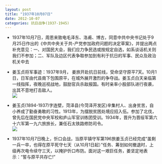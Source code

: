 ```yaml
---
layout: post
title: "1937年10月07日"
date: 2012-10-07
categories: 抗日战争(1937-1945)
---
```


<meta name="referrer" content="no-referrer" />

- 1937年10月7日，周恩来致电毛泽东、洛甫、博古，同意中共中央书记处于9月25日作出的《中共中央关于共-产党参加政府问题的决定草案》，并提出两点补充意见：一、对国民大会，我们应力争民选或按规定自选，如系谈话机关则我们不参加；二、军队及边区代表争取参加到有利于抗日的军事、民众及政治机关中去 

- 姜玉贞将军事迹：1937年9月， 姜旅开赴抗日前线，受命坚守原平7天。10月1日，日军由代县南下包围原平，在城外展开激烈的争夺战。姜玉贞白天亲临第一线指挥，夜晚巡视战地，鼓励官兵杀敌报国。有时亲率小股部队进行夜袭，出其不意地打击敌人。 <br/><img src="https://ww1.sinaimg.cn/large/aca367d8jw1dxmvheffgzj.jpg" />

- 姜玉贞(1894-1937)字连壁，菏泽县(今菏泽开发区)辛集村人、出身贫苦，自小养成了勤奋勇敢的习性。1913年，为摆脱贫困处境应招入伍。参加了北伐，曾先后在国民党中央军校和庐山军官训练团受训。1934年，晋升为晋绥军第六十六军第一九六旅旅长，兼任石太铁路修防司令。 <br/><img src="https://ww4.sinaimg.cn/large/aca367d8jw1dxmuwepzbfj.jpg" />

- 1937年10月7日晚上，忻口会战，当原平镇守军第196旅姜玉贞已经完成“虽剩一兵一卒，也得在原平死守七天（从10月1日起）”任务、筹划如何撤退时，上级再次电令续守三天，以掩护忻口布防。面对这一艰巨任务，姜坚定地表示：“誓与原平共存亡!”   

